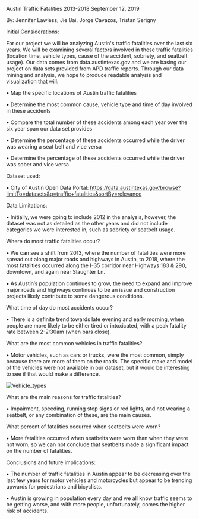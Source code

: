 Austin Traffic Fatalities 2013-2018
September 12, 2019

By: Jennifer Lawless, Jie Bai, Jorge Cavazos, Tristan Serigny

Initial Considerations:

For our project we will be analyzing Austin's traffic fatalities over the last six years. We will be examining several factors involved in these traffic fatalities (location time, vehicle types, cause of the accident, sobriety, and seatbelt usage). Our data comes from data.austintexas.gov and we are basing our project on data sets provided from APD traffic reports. Through our data mining and analysis, we hope to produce readable analysis and visualization that will:


•	Map the specific locations of Austin traffic fatalities

•	Determine the most common cause, vehicle type and time of day involved in these accidents

•	Compare the total number of these accidents among each year over the six year span our data set provides

•	Determine the percentage of these accidents occurred while the driver was wearing a seat belt and vice versa

•	Determine the percentage of these accidents occurred while the driver was sober and vice versa

Dataset used:

•	City of Austin Open Data Portal: https://data.austintexas.gov/browse?limitTo=datasets&q=traffic+fatalities&sortBy=relevance


Data Limitations: 

•	Initially, we were going to include 2012 in the analysis, however, the dataset was not as detailed as the other years and did not include categories we were interested in, such as sobriety or seatbelt usage.

 

Where do most traffic fatalities occur?

•	We can see a shift from 2013, where the number of fatalities were more spread out along major roads and highways in Austin, to 2018, where the most fatalities occurred along the I-35 corridor near Highways 183 & 290, downtown, and again near Slaughter Ln. 

•	As Austin’s population continues to grow, the need to expand and improve major roads and highways continues to be an issue and construction projects likely contribute to some dangerous conditions. 
   
 




What time of day do most accidents occur?

•	There is a definite trend towards late evening and early morning, when people are more likely to be either tired or intoxicated, with a peak fatality rate between 2-2:30am (when bars close).
 
 
What are the most common vehicles in traffic fatalities?

•	Motor vehicles, such as cars or trucks, were the most common, simply because there are more of them on the roads. The specific make and model of the vehicles were not available in our dataset, but it would be interesting to see if that would make a difference.
 
![Vehicle_types]("../Vehicle_types.png)


What are the main reasons for traffic fatalities?

•	Impairment, speeding, running stop signs or red lights, and not wearing a seatbelt, or any combination of these, are the main causes.



What percent of fatalities occurred when seatbelts were worn?

•	More fatalities occurred when seatbelts were worn than when they were not worn, so we can not conclude that seatbelts made a significant impact on the number of fatalities.
 
Conclusions and future implications:

•	The number of traffic fatalities in Austin appear to be decreasing over the last few years for motor vehicles and motorcycles but appear to be trending upwards for pedestrians and bicyclists. 

•	Austin is growing in population every day and we all know traffic seems to be getting worse, and with more people, unfortunately, comes the higher risk of accidents. 








